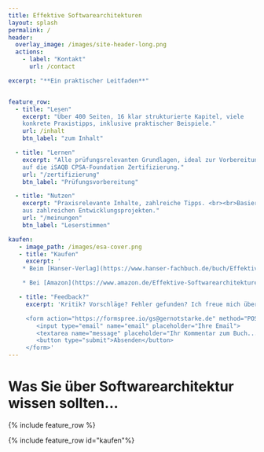 ```yaml
---
title: Effektive Softwarearchitekturen
layout: splash
permalink: /
header:
  overlay_image: /images/site-header-long.png
  actions:
    - label: "Kontakt"
      url: /contact

excerpt: "**Ein praktischer Leitfaden**"


feature_row:
  - title: "Lesen"
    excerpt: "Über 400 Seiten, 16 klar strukturierte Kapitel, viele
    konkrete Praxistipps, inklusive praktischer Beispiele."
    url: /inhalt
    btn_label: "zum Inhalt"

  - title: "Lernen"
    excerpt: "Alle prüfungsrelevanten Grundlagen, ideal zur Vorbereitung
    auf die iSAQB CPSA-Foundation Zertifizierung."
    url: "/zertifizierung"
    btn_label: "Prüfungsvorbereitung"

  - title: "Nutzen"
    excerpt: "Praxisrelevante Inhalte, zahlreiche Tipps. <br><br>Basiert auf Erfahrung
    aus zahlreichen Entwicklungsprojekten."
    url: "/meinungen"
    btn_label: "Leserstimmen"

kaufen:
   - image_path: /images/esa-cover.png
   - title: "Kaufen"
     excerpt: '  
    * Beim [Hanser-Verlag](https://www.hanser-fachbuch.de/buch/Effektive+Softwarearchitekturen/9783446463769) direkt

    * Bei [Amazon](https://www.amazon.de/Effektive-Softwarearchitekturen-Ein-praktischer-Leitfaden/dp/3446463763)'    

   - title: "Feedback?"
     excerpt: 'Kritik? Vorschläge? Fehler gefunden? Ich freue mich über Ihre Rückmeldung:

     <form action="https://formspree.io/gs@gernotstarke.de" method="POST" >
        <input type="email" name="email" placeholder="Ihre Email">
        <textarea name="message" placeholder="Ihr Kommentar zum Buch..."></textarea>
        <button type="submit">Absenden</button>
     </form>'
---
```


# Was Sie über Softwarearchitektur wissen sollten...


{% include feature_row %}

{% include feature_row id="kaufen"%}
